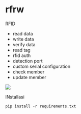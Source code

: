 # rfrw
RFID 
- read data
- write data
- verify data
- read tag
- rfid auth
- detection port
- custom serial configuration
- check member
- update member

![](https://github.com/Tektek9/rfrw/blob/main/demo.gif)

INstallasi
```
pip install -r requirements.txt
```
